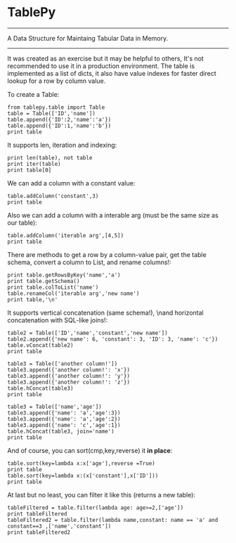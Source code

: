 TablePy
===========
_____________
A Data Structure for Maintaing Tabular Data in Memory.
_____________

It was created as an exercise but it may be helpful to others, 
It's not recommended to use it in a production environment.
The table is implemented as a list of dicts, it also have value 
indexes for faster direct lookup for a row by column value.

To create a Table:
    
    from tablepy.table import Table
    table = Table(['ID','name'])
    table.append({'ID':2,'name':'a'})
    table.append({'ID':1,'name':'b'})
    print table
    
    
It supports len, iteration and indexing:

    print len(table), not table
    print iter(table)
    print table[0]
    
We can add a column with a constant value:

    table.addColumn('constant',3)
    print table
    
    
Also we can add a column with a interable arg (must be the same size as our table):
    
    table.addColumn('iterable arg',[4,5])
    print table
    
There are methods to get a row by a column-value pair, get the table schema,
convert a column to List, and rename columns!:
    
    print table.getRowsByKey('name','a')
    print table.getSchema()
    print table.colToList('name')
    table.renameCol('iterable arg','new name')
    print table,'\n'
    

It supports vertical concatenation (same schema!), \nand horizontal concatenation with SQL-like joins!:

    table2 = Table(['ID','name','constant','new name'])
    table2.append({'new name': 6, 'constant': 3, 'ID': 3, 'name': 'c'})
    table.vConcat(table2)
    print table
    
    table3 = Table(['another column!'])
    table3.append({'another column!': 'x'})
    table3.append({'another column!': 'y'})
    table3.append({'another column!': 'z'})
    table.hConcat(table3)
    print table
    
    table3 = Table(['name','age'])
    table3.append({'name': 'a','age':3})
    table3.append({'name': 'a','age':2})
    table3.append({'name': 'c','age':1})
    table.hConcat(table3, join='name')
    print table
    


And of course, you can sort(cmp,key,reverse) it **in place**:

    table.sort(key=lambda x:x['age'],reverse =True)
    print table
    table.sort(key=lambda x:(x['constant'],x['ID']))
    print table

    
At last but no least, you can filter it like this (returns a new table):

    tableFiltered = table.filter(lambda age: age>=2,['age'])
    print tableFiltered
    tableFiltered2 = table.filter(lambda name,constant: name == 'a' and constant==3 ,['name','constant'])
    print tableFiltered2
